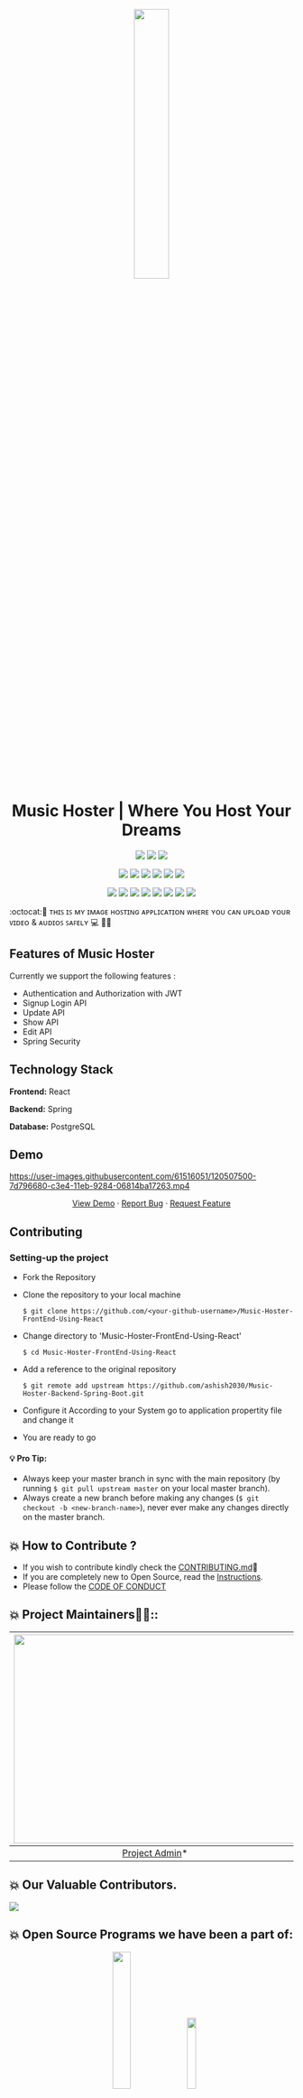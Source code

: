 
<p align="center">
    <a href="https://iread.ga">
        <img src="https://user-images.githubusercontent.com/61516051/125219699-de993180-e2e2-11eb-8d1a-b82e3d30bc4d.png" width="35%">
    </a>
</p>

<h1 align="center"> 
    Music Hoster | Where You Host Your Dreams
</h1>
<div align="center">
    
<a href="https://github.com/ashish2030/Music-Hoster-Backend-Spring-Boot"><img src="https://badges.frapsoft.com/os/v1/open-source.svg?v=103"></a>
<a href="https://github.com/ashish2030/Music-Hoster-Backend-Spring-Boot"><img src="https://img.shields.io/badge/Built%20by-developers%20%3C%2F%3E-0059b3"></a>
<a href="https://reactjs.org/docs/"><img src="https://img.shields.io/badge/Made%20with-Spring Boot-brightgreen.svg"></a><br>
    
<a href="https://github.com/ashish2030/Music-Hoster-Backend-Spring-Boot"><img src="https://img.shields.io/static/v1.svg?label=Contributions&message=Welcome&color=yellow"></a>
<a href="https://github.com/vigneshshettyin/"><img src="https://img.shields.io/badge/Maintained%3F-yes-brightgreen.svg?v=103"></a>
<a href="https://github.com/ashish2030/Music-Hoster-Backend-Spring-Boot"><img src="https://img.shields.io/github/repo-size/ashish2030/Music-Hoster-Backend-Spring-Boot.svg?label=Repo%20size&style=flat"></a>
<a href="https://github.com/ashish2030/Music-Hoster-Backend-Spring-Boot"><img src="https://img.shields.io/tokei/lines/github/ashish2030/Music-Hoster-Backend-Spring-Boot?color=yellow&label=Lines%20of%20Code"></a>
<a href="https://github.com/ashish2030/Music-Hoster-Backend-Spring-Boot/blob/main/LICENSE"><img src="https://img.shields.io/badge/license-MPL_2.0-brightgreen.svg?v=103"></a>
<a href="https://github.com/ashish2030/Music-Hoster-Backend-Spring-Boot/watchers"><img src="https://img.shields.io/github/watchers/ashish2030/Music-Hoster-Backend-Spring-Boot"></a>
  
<a href="https://github.com/ashish2030/Music-Hoster-Backend-Spring-Boot/graphs/contributors"><img src="https://img.shields.io/github/contributors/ashish2030/Music-Hoster-Backend-Spring-Boot?color=brightgreen"></a>
<a href="https://github.com/ashish2030/Music-Hoster-Backend-Spring-Boot/stargazers"><img src="https://img.shields.io/github/stars/ashish2030/Music-Hoster-Backend-Spring-Boot?color=0059b3"></a>
<a href="https://github.com/ashish2030/Music-Hoster-Backend-Spring-Boot/network/members"><img src="https://img.shields.io/github/forks/ashish2030/Music-Hoster-Backend-Spring-Boot?color=yellow"></a>
<a href="https://github.com/ashish2030/Music-Hoster-Backend-Spring-Boot/issues"><img src="https://img.shields.io/github/issues/ashish2030/Music-Hoster-Backend-Spring-Boot?color=brightgreen"></a>
<a href="https://github.com/ashish2030/Music-Hoster-Backend-Spring-Boot/issues?q=is%3Aissue+is%3Aclosed"><img src="https://img.shields.io/github/issues-closed-raw/ashish2030/Music-Hoster-Backend-Spring-Boot?color=0059b3"></a>
<a href="https://github.com/ashish2030/Music-Hoster-Backend-Spring-Boot/pulls"><img src="https://img.shields.io/github/issues-pr/ashish2030/Music-Hoster-Backend-Spring-Boot?color=yellow"></a>
	<a href="https://github.com/ashish2030/Music-Hoster-Backend-Spring-Boot/commits/master"><img src="https://img.shields.io/github/last-commit/ashish2030/Music-Hoster-Backend-Spring-Boot"></a> 
<a href="https://github.com/ashish2030/Music-Hoster-Backend-Spring-Boot/pulls?q=is%3Apr+is%3Aclosed"><img src="https://img.shields.io/github/issues-pr-closed-raw/ashish2030/Music-Hoster-Backend-Spring-Boot?color=brightgreen"></a> 
</div>
<p align="left">:octocat:🌟 ᴛʜɪꜱ ɪꜱ ᴍʏ ɪᴍᴀɢᴇ ʜᴏꜱᴛɪɴɢ ᴀᴘᴘʟɪᴄᴀᴛɪᴏɴ ᴡʜᴇʀᴇ ʏᴏᴜ ᴄᴀɴ ᴜᴘʟᴏᴀᴅ ʏᴏᴜʀ ᴠɪᴅᴇᴏ & ᴀᴜᴅɪᴏꜱ ꜱᴀꜰᴇʟʏ 💻 🎯🚀 <p>

## Features of Music Hoster 
 Currently we support the following features :
* Authentication and Authorization with JWT 
* Signup Login API
* Update API
* Show API
* Edit API
* Spring Security
	

## Technology Stack

**Frontend:** React 

**Backend:** Spring 

**Database:** PostgreSQL  



## Demo

https://user-images.githubusercontent.com/61516051/120507500-7d796680-c3e4-11eb-9284-06814ba17263.mp4

<p align="center">
    <a href="https://image-hoster-ashish.herokuapp.com/" target="blank">View Demo</a>
    ·
    <a href="https://github.com/ashish2030/Music-Hoster-Backend-Spring-Boot/issues/new/choose">Report Bug</a>
    ·
    <a href="https://github.com/ashish2030/Music-Hoster-Backend-Spring-Boot/issues/new/choose">Request Feature</a>
</p>


## Contributing

### Setting-up the project

  * Fork the Repository
  * Clone the repository to your local machine
   
    `$ git clone https://github.com/<your-github-username>/Music-Hoster-FrontEnd-Using-React`
  * Change directory to 'Music-Hoster-FrontEnd-Using-React'
  
    `$ cd Music-Hoster-FrontEnd-Using-React`
  * Add a reference to the original repository
    
    `$ git remote add upstream https://github.com/ashish2030/Music-Hoster-Backend-Spring-Boot.git`
  * Configure it According to your System go to application propertity file and change it
  
  * You are ready to go
  
  
#### 💡️ **Pro Tip:** 
  * Always keep your master branch in sync with the main repository (by running `$ git pull upstream master` on your local master branch). 
  * Always create a new branch before making any changes (`$ git checkout -b <new-branch-name>`), never ever make any changes directly on the master branch.

 


## 💥 How to Contribute ?
- If you wish to contribute kindly check the [CONTRIBUTING.md](https://github.com/ashish2030/Music-Hoster-Backend-Spring-Boot/blob/master/CONTRIBUTING.md)🤝
- If you are completely new to Open Source, read the [Instructions](https://github.com/ashish2030/Music-Hoster-Backend-Spring-Boot/blob/master/INSTRUCTIONS.md).
- Please follow the [CODE OF CONDUCT](https://github.com/Ashish2030/Music-Hoster-FrontEnd-Using-React/blob/master/CODE_Of_CONDUCT.md)

## 💥 Project Maintainers👨🏫::

| <img src = "https://github.com/Ashish2030/E-Commerce-Website-Using-NodeJS/blob/master/public/css/Assets/a.jpg" width = 500 height = 370> | <img src = "https://user-images.githubusercontent.com/61516051/125223627-b6f99780-e2e9-11eb-85e5-f6be4794e268.png" width = 500 height = 370> 
| :------------------------------------------------------------------------------------------: | :------------------------------------------------------------------------------------------: 
|                    [Project Admin](https://github.com/Ashish2030)\*                   |     [Mentor](https://github.com/MukulKolpe)\*     |


## 💥 Our Valuable Contributors.
<a href="https://github.com/ashish2030/Music-Hoster-Backend-Spring-Boot/graphs/contributors">
  <img src="https://contributors-img.web.app/image?repo=ashish2030/Music-Hoster-Backend-Spring-Boot" />
	
</a>

## 💥 Open Source Programs we have been a part of:
<p align="center">
<a href="https://letsgrowmore.in/soc/"><img src="https://github.com/Ashish2030/E-Commerce-Website-Using-NodeJS/blob/master/public/css/Assets/lgmsoc.png" width="25%"></a>&nbsp;&nbsp;&nbsp;
<a href="https://letsgrowmore.in/soc/"><img src="https://github.com/Ashish2030/E-Commerce-Website-Using-NodeJS/blob/master/public/css/Assets/output-onlinepngtools.png" width="18%"></a>
	
</p>

